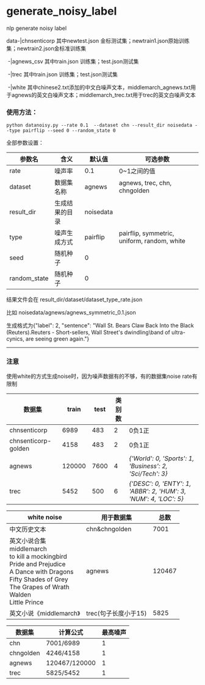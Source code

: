# generate_noisy_label
nlp generate noisy label

data-|chnsenticorp  其中newtest.json 金标测试集；newtrain1.json原始训练集；newtrain2.json金标准训练集

​		-|agnews_csv	其中train.json 训练集；test.json测试集

​		-|trec	其中train.json 训练集；test.json测试集

​		-|white 其中chinese2.txt添加的中文白噪声文本，middlemarch_agnews.txt用于agnews的英文白噪声文本；middlemarch_trec.txt用于trec的英文白噪声文本

### 使用方法：

```
python datanoisy.py --rate 0.1  --dataset chn --result_dir noisedata --type pairflip --seed 0 --random_state 0
```

全部参数设置：

| 参数名       | 含义           | 默认值    | 可选参数                                    |
| ------------ | -------------- | --------- | ------------------------------------------- |
| rate         | 噪声率         | 0.1       | 0~1之间的值                                 |
| dataset      | 数据集名称     | agnews    | agnews, trec, chn, chngolden                |
| result_dir   | 生成结果的目录 | noisedata |                                             |
| type         | 噪声生成方式   | pairflip  | pairflip, symmetric, uniform, random, white |
| seed         | 随机种子       | 0         |                                             |
| random_state | 随机种子       | 0         |                                             |

结果文件会在 result_dir/dataset/dataset_type_rate.json

比如 noisedata/agnews/agnews_symmetric_0.1.json

生成格式为{"label": 2, "sentence": "Wall St. Bears Claw Back Into the Black (Reuters).Reuters - Short-sellers, Wall Street's dwindling\\band of ultra-cynics, are seeing green again."}



***

### 注意

使用white的方式生成noise时，因为噪声数据有的不够，有的数据集noise rate有限制

| 数据集              | train  | test | 类别数 |                                                              |
| ------------------- | ------ | ---- | ------ | ------------------------------------------------------------ |
| chnsenticorp        | 6989   | 483  | 2      | 0负1正                                                       |
| chnsenticorp-golden | 4158   | 483  | 2      | 0负1正                                                       |
| agnews              | 120000 | 7600 | 4      | *{'World': 0, 'Sports': 1, 'Business': 2, 'Sci/Tech': 3}*    |
| trec                | 5452   | 500  | 6      | *{'DESC': 0, 'ENTY': 1, 'ABBR': 2, 'HUM': 3, 'NUM': 4, 'LOC': 5}* |



| white noise                                                  | 用于数据集           | 总数   |
| ------------------------------------------------------------ | -------------------- | ------ |
| 中文历史文本                                                 | chn&chngolden        | 7001   |
| 英文小说合集<br />middlemarch<br />to kill a mockingbird<br/>Pride and Prejudice<br/>A Dance with Dragons <br/>Fifty Shades of Grey<br/>The Grapes of Wrath<br/>Walden<br/>Little Prince | agnews               | 120467 |
| 英文小说《middlemarch》                                      | trec(句子长度小于15) | 5825   |



| 数据集    | 计算公式      | 最高噪声 |
| --------- | ------------- | -------- |
| chn       | 7001/6989     | 1        |
| chngolden | 4246/4158     | 1        |
| agnews    | 120467/120000 | 1        |
| trec      | 5825/5452     | 1        |

